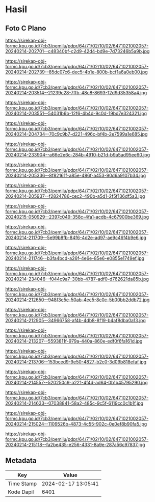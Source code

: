 # Hasil

## Foto C Plano

https://sirekap-obj-formc.kpu.go.id/7cb3/pemilu/pdpr/64/71/02/10/02/6471021002057-20240214-202701--c48340bf-c2d9-42d4-bd9e-7d73246b5a9b.jpg

https://sirekap-obj-formc.kpu.go.id/7cb3/pemilu/pdpr/64/71/02/10/02/6471021002057-20240214-202739--85dc07c6-dec5-4b1e-800b-bcf1a6a0eb00.jpg

https://sirekap-obj-formc.kpu.go.id/7cb3/pemilu/pdpr/64/71/02/10/02/6471021002057-20240214-203514--21239c28-7ffb-48c8-8693-12d9d35358a4.jpg

https://sirekap-obj-formc.kpu.go.id/7cb3/pemilu/pdpr/64/71/02/10/02/6471021002057-20240214-203551--54031b6b-12f6-4b4d-9c0d-19bd7e324321.jpg

https://sirekap-obj-formc.kpu.go.id/7cb3/pemilu/pdpr/64/71/02/10/02/6471021002057-20240214-204734--70c9c9b7-d221-496c-bf4b-2e7599a1e685.jpg

https://sirekap-obj-formc.kpu.go.id/7cb3/pemilu/pdpr/64/71/02/10/02/6471021002057-20240214-233904--a66e2e6c-284b-4910-b21d-b9a5ad95ee60.jpg

https://sirekap-obj-formc.kpu.go.id/7cb3/pemilu/pdpr/64/71/02/10/02/6471021002057-20240214-205336--8f82161f-a85e-486f-a453-90d6a9107b34.jpg

https://sirekap-obj-formc.kpu.go.id/7cb3/pemilu/pdpr/64/71/02/10/02/6471021002057-20240214-205937--f2824786-cec2-490b-a5d1-2f5f136df5a3.jpg

https://sirekap-obj-formc.kpu.go.id/7cb3/pemilu/pdpr/64/71/02/10/02/6471021002057-20240215-050929--2397c049-358c-4fa1-acdb-4c67900be369.jpg

https://sirekap-obj-formc.kpu.go.id/7cb3/pemilu/pdpr/64/71/02/10/02/6471021002057-20240214-211709--5e99b8fb-84f6-4d2e-ad97-ae9c46f4b9e6.jpg

https://sirekap-obj-formc.kpu.go.id/7cb3/pemilu/pdpr/64/71/02/10/02/6471021002057-20240214-211746--b3fa4bcd-a26f-4e6e-85e6-e0855e1749ef.jpg

https://sirekap-obj-formc.kpu.go.id/7cb3/pemilu/pdpr/64/71/02/10/02/6471021002057-20240214-234046--f044c9a7-30bb-4787-adf0-d762621da85b.jpg

https://sirekap-obj-formc.kpu.go.id/7cb3/pemilu/pdpr/64/71/02/10/02/6471021002057-20240214-212650--948f3e5e-50ab-4ec5-8c0c-5b00bb2ddb72.jpg

https://sirekap-obj-formc.kpu.go.id/7cb3/pemilu/pdpr/64/71/02/10/02/6471021002057-20240214-212905--34966758-af4b-4db8-8f19-b4af8dba0a13.jpg

https://sirekap-obj-formc.kpu.go.id/7cb3/pemilu/pdpr/64/71/02/10/02/6471021002057-20240214-213207--5593811f-979a-440a-860e-edf0f6fa161d.jpg

https://sirekap-obj-formc.kpu.go.id/7cb3/pemilu/pdpr/64/71/02/10/02/6471021002057-20240214-213706--153bced9-9e50-4827-b2c0-3d09b818efaf.jpg

https://sirekap-obj-formc.kpu.go.id/7cb3/pemilu/pdpr/64/71/02/10/02/6471021002057-20240214-214557--520250c9-a221-4f4d-ad64-0b1b45795290.jpg

https://sirekap-obj-formc.kpu.go.id/7cb3/pemilu/pdpr/64/71/02/10/02/6471021002057-20240214-214633--07038841-58a2-485c-9c5f-6119cc0c1b1f.jpg

https://sirekap-obj-formc.kpu.go.id/7cb3/pemilu/pdpr/64/71/02/10/02/6471021002057-20240214-215024--1109526b-4873-4c55-902c-0e0ef8b90fa5.jpg

https://sirekap-obj-formc.kpu.go.id/7cb3/pemilu/pdpr/64/71/02/10/02/6471021002057-20240214-215118--fa2be435-e256-4331-8a9e-287a56c97837.jpg


## Metadata

| Key        | Value               |
| ---------- | ------------------- |
| Time Stamp | 2024-02-17 13:05:41 |
| Kode Dapil | 6401                |




